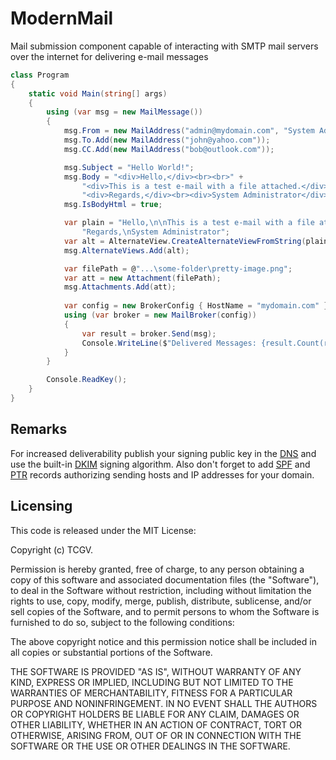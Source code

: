 # ModernMail
Mail submission component capable of interacting with SMTP mail servers over the internet for delivering e-mail messages

```c#
class Program
{
    static void Main(string[] args)
    {
        using (var msg = new MailMessage())
        {
            msg.From = new MailAddress("admin@mydomain.com", "System Administrator");
            msg.To.Add(new MailAddress("john@yahoo.com"));
            msg.CC.Add(new MailAddress("bob@outlook.com"));

            msg.Subject = "Hello World!";
            msg.Body = "<div>Hello,</div><br><br>" +
                "<div>This is a test e-mail with a file attached.</div><br><br>" +
                "<div>Regards,</div><br><div>System Administrator</div>";
            msg.IsBodyHtml = true;

            var plain = "Hello,\n\nThis is a test e-mail with a file attached.\n\n" +
                "Regards,\nSystem Administrator";
            var alt = AlternateView.CreateAlternateViewFromString(plain, new ContentType("text/plain"));
            msg.AlternateViews.Add(alt);

            var filePath = @"...\some-folder\pretty-image.png";
            var att = new Attachment(filePath);
            msg.Attachments.Add(att);
                
            var config = new BrokerConfig { HostName = "mydomain.com" };
            using (var broker = new MailBroker(config))
            {
                var result = broker.Send(msg);
                Console.WriteLine($"Delivered Messages: {result.Count(r => r.Delivered)}");
            }
        }

        Console.ReadKey();
    }
}
```

## Remarks

For increased deliverability publish your signing public key in the [DNS](https://en.wikipedia.org/wiki/Domain_Name_System) and use the built-in [DKIM](https://en.wikipedia.org/wiki/DomainKeys_Identified_Mail) signing algorithm. Also don't forget to add [SPF](https://en.wikipedia.org/wiki/Sender_Policy_Framework) and [PTR](https://en.wikipedia.org/wiki/Reverse_DNS_lookup) records authorizing sending hosts and IP addresses for your domain.

## Licensing

This code is released under the MIT License:

Copyright (c) TCGV.

Permission is hereby granted, free of charge, to any person obtaining a copy
of this software and associated documentation files (the "Software"), to deal
in the Software without restriction, including without limitation the rights
to use, copy, modify, merge, publish, distribute, sublicense, and/or sell
copies of the Software, and to permit persons to whom the Software is
furnished to do so, subject to the following conditions:

The above copyright notice and this permission notice shall be included in
all copies or substantial portions of the Software.

THE SOFTWARE IS PROVIDED "AS IS", WITHOUT WARRANTY OF ANY KIND, EXPRESS OR
IMPLIED, INCLUDING BUT NOT LIMITED TO THE WARRANTIES OF MERCHANTABILITY,
FITNESS FOR A PARTICULAR PURPOSE AND NONINFRINGEMENT. IN NO EVENT SHALL THE
AUTHORS OR COPYRIGHT HOLDERS BE LIABLE FOR ANY CLAIM, DAMAGES OR OTHER
LIABILITY, WHETHER IN AN ACTION OF CONTRACT, TORT OR OTHERWISE, ARISING FROM,
OUT OF OR IN CONNECTION WITH THE SOFTWARE OR THE USE OR OTHER DEALINGS IN
THE SOFTWARE.
